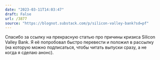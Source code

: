 ```yaml
---
date: "2023-03-11T14:03:47"
draft: False
url: /3877
source: "https://blognot.substack.com/p/silicon-valley-bank?sd=pf"
---
```


Спасибо  за ссылку на прекрасную статью про причины кризиса Silicon Valley Bank. Я её попробовал быстро перевести и положил в рассылку (на которую можно подписаться, чтобы читать выпуски сразу, а не когда я сделаю анонс).
